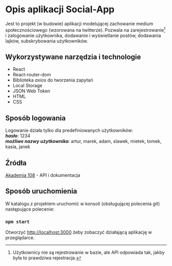 # Opis aplikacji Social-App

Jest to projekt (w budowie) aplikacji modelującej zachowanie medium społecznościowego (wzorowana na twitterze). Pozwala na zarejestrowanie[^1] i zalogowanie użytkownika, dodawanie i wyświetlanie postów, dodawania lajków, subskrybowania użytkowników.

## Wykorzystywane narzędzia i technologie
- React
- React-router-dom
- Biblioteka _axios_ do tworzenia zapytań
- Local Storage 
- JSON Web Token
- HTML
- CSS
## Sposób logowania
Logowanie działa tylko dla predefiniowanych użytkowników:  
     **_hasło_**: 1234   
     **_możliwe nazwy użytkownika_**: artur, marek, adam, slawek, mietek, tomek, kasia, janek
## Źródła
[Akademia 108](https://akademia108.pl/) - API i dokumentacja

## Sposób uruchomienia
 W katalogu z projektem uruchomić w konsoli (obsługującej polecenia git) następujące polecenie:

### `npm start`

Otworzyć [http://localhost:3000](http://localhost:3000) żeby zobaczyć działającą aplikację w przeglądarce.

[^1]: Użytkownicy nie są rejestrowanie w bazie, ale API odpowiada tak, jakby była to prawdziwa rejestracja.

